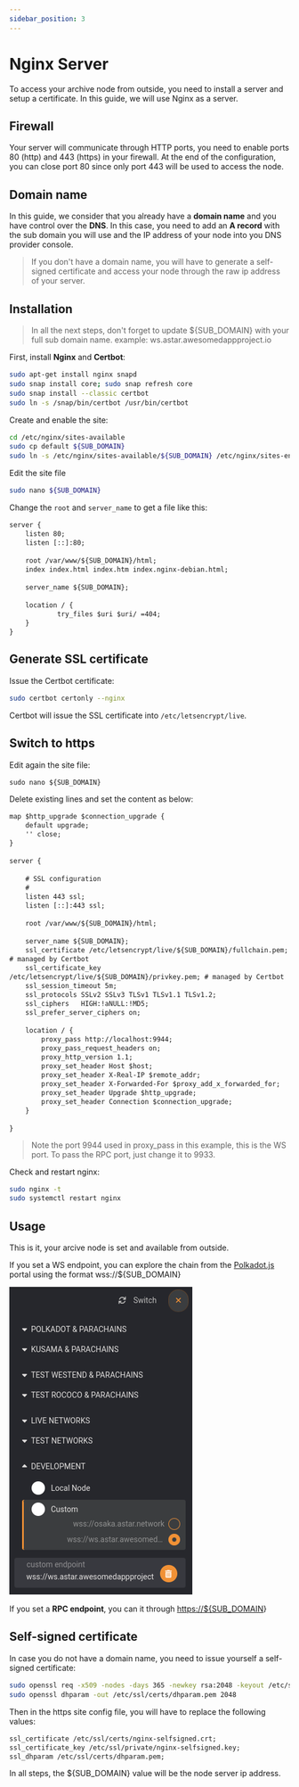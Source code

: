 ```yaml
---
sidebar_position: 3
---
```


# Nginx Server

To access your archive node from outside, you need to install a server and setup a certificate.
In this guide, we will use Nginx as a server.

## Firewall

Your server will communicate through HTTP ports, you need to enable ports 80 (http) and 443 (https) in your firewall.
At the end of the configuration, you can close port 80 since only port 443 will be used to access the node.

## Domain name

In this guide, we consider that you already have a **domain name** and you have control over the **DNS**. In this case, you need to add an **A record** with the sub domain you will use and the IP address of your node into you DNS provider console.

> If you don't have a domain name, you will have to generate a self-signed certificate and access your node through the raw ip address of your server.

## Installation

> In all the next steps, don't forget to update ${SUB_DOMAIN} with your full sub domain name.
> example: ws.astar.awesomedappproject.io

First, install **Nginx** and **Certbot**:

```sh
sudo apt-get install nginx snapd
sudo snap install core; sudo snap refresh core
sudo snap install --classic certbot
sudo ln -s /snap/bin/certbot /usr/bin/certbot
```

Create and enable the site:

```sh
cd /etc/nginx/sites-available
sudo cp default ${SUB_DOMAIN}
sudo ln -s /etc/nginx/sites-available/${SUB_DOMAIN} /etc/nginx/sites-enabled/
```

Edit the site file

```sh
sudo nano ${SUB_DOMAIN}
```

Change the `root` and `server_name` to get a file like this:

```
server {
    listen 80;
    listen [::]:80;

    root /var/www/${SUB_DOMAIN}/html;
    index index.html index.htm index.nginx-debian.html;

    server_name ${SUB_DOMAIN};

    location / {
            try_files $uri $uri/ =404;
    }
}
```

## Generate SSL certificate

Issue the Certbot certificate:

```sh
sudo certbot certonly --nginx
```

Certbot will issue the SSL certificate into `/etc/letsencrypt/live`.

## Switch to https

Edit again the site file:

```ssh
sudo nano ${SUB_DOMAIN}
```

Delete existing lines and set the content as below:

```
map $http_upgrade $connection_upgrade {
    default upgrade;
    '' close;
}

server {

    # SSL configuration
    #
    listen 443 ssl;
    listen [::]:443 ssl;

    root /var/www/${SUB_DOMAIN}/html;

    server_name ${SUB_DOMAIN};
    ssl_certificate /etc/letsencrypt/live/${SUB_DOMAIN}/fullchain.pem; # managed by Certbot
    ssl_certificate_key /etc/letsencrypt/live/${SUB_DOMAIN}/privkey.pem; # managed by Certbot
    ssl_session_timeout 5m;
    ssl_protocols SSLv2 SSLv3 TLSv1 TLSv1.1 TLSv1.2;
    ssl_ciphers   HIGH:!aNULL:!MD5;
    ssl_prefer_server_ciphers on;

    location / {
        proxy_pass http://localhost:9944;
        proxy_pass_request_headers on;
        proxy_http_version 1.1;
        proxy_set_header Host $host;
        proxy_set_header X-Real-IP $remote_addr;
        proxy_set_header X-Forwarded-For $proxy_add_x_forwarded_for;
        proxy_set_header Upgrade $http_upgrade;
        proxy_set_header Connection $connection_upgrade;
    }

}

```

> Note the port 9944 used in proxy_pass in this example, this is the WS port.
> To pass the RPC port, just change it to 9933.

Check and restart nginx:

```sh
sudo nginx -t
sudo systemctl restart nginx
```

## Usage

This is it, your arcive node is set and available from outside.

If you set a WS endpoint, you can explore the chain from the [Polkadot.js](https://polkadot.js.org/apps) portal using the format wss://${SUB_DOMAIN}

![2](img/2.png)

If you set a **RPC endpoint**, you can it through <https://${SUB_DOMAIN>}

## Self-signed certificate

In case you do not have a domain name, you need to issue yourself a self-signed certificate:

```sh
sudo openssl req -x509 -nodes -days 365 -newkey rsa:2048 -keyout /etc/ssl/private/nginx-selfsigned.key -out /etc/ssl/certs/nginx-selfsigned.crt
sudo openssl dhparam -out /etc/ssl/certs/dhparam.pem 2048
```

Then in the https site config file, you will have to replace the following values:

```
ssl_certificate /etc/ssl/certs/nginx-selfsigned.crt;
ssl_certificate_key /etc/ssl/private/nginx-selfsigned.key;
ssl_dhparam /etc/ssl/certs/dhparam.pem;
```

In all steps, the ${SUB_DOMAIN} value will be the node server ip address.
